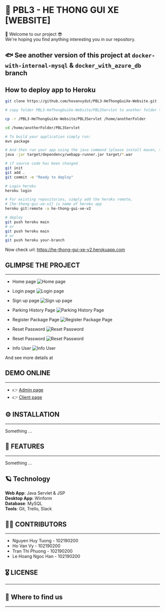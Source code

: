 
# 🍕 PBL3 - HE THONG GUI XE [WEBSITE]

🎉 Welcome to our project 😎 \
We're hoping you find anything interesting you in our repository.

## 🐟 See another version of this project at `docker-with-internal-mysql` & `docker_with_azure_db` branch

## How to deploy app to Heroku
```sh
git clone https://github.com/hovanvydut/PBL3-HeThongGuiXe-Website.git

# copy folder PBL3-HeThongGuiXe-Website/PBL3Servlet to another folder that is not inside this repo

cp -r /PBL3-HeThongGuiXe-Website/PBL3Servlet /home/anotherFolder

cd /home/anotherFolder/PBL3Servlet

# To build your application simply run:
mvn package

# And then run your app using the java command (please install maven, tomcat before, if not you can ignore this line):
java -jar target/dependency/webapp-runner.jar target/*.war

# if source code has been changed
git init
git add .
git commit -m "Ready to deploy"

# Login heroku
heroku login

# For existing repositories, simply add the heroku remote, 
# [he-thong-gui-xe-v2] is name of heroku app
heroku git:remote -a he-thong-gui-xe-v2

# deploy 
git push heroku main
# or
git push heroku main
# or
git push heroku your-branch

```
Now check url: https://he-thong-gui-xe-v2.herokuapp.com
## GLIMPSE THE PROJECT

***

- Home page
![Home page][1]

- Login page
![Login page][2]

- Sign up page
![Sign up page][3]

- Parking History Page
![Parking History Page][4]

- Register Package Page
![Register Package Page][5]

- Reset Password
![Reset Password][6]

- Reset Password
![Reset Password][6]

- Info User
![Info User][7]

And see more details at <ipv4-ec2-aws>


## DEMO ONLINE

***

- 👉 [Admin page](https://www.google.com/)
- 👉 [Client page](https://www.google.com/)

## ⚙️ INSTALLATION

***

Something ...

## 🎉 FEATURES

***

Something ...

## 🪐 Technology

**Web App**: Java Servlet & JSP \
**Desktop App**: Winform \
**Database**: MySQL \
**Tools**: Git, Trello, Slack

## 👨‍🔧 CONTRIBUTORS

***
* Nguyen Huy Tuong - 102190200
* Ho Van Vy - 102190200
* Tran Thi Phuong - 102190200
* Le Hoang Ngoc Han - 102190200

## 🎖 LICENSE

***

## 👀 Where to find us

***
[1]:  https://res.cloudinary.com/dgext7ewd/image/upload/v1623249409/PBL-3/README%20github/website/undefined_euhbcy.png
[2]:  https://res.cloudinary.com/dgext7ewd/image/upload/v1623249438/PBL-3/README%20github/website/undefined_dg6cip.png
[3]: https://res.cloudinary.com/dgext7ewd/image/upload/v1623249602/PBL-3/README%20github/website/undefined_uuz0fq.png
[4]: https://res.cloudinary.com/dgext7ewd/image/upload/v1623249994/PBL-3/README%20github/website/screencapture-54-169-120-247-4000-history-2021-06-09-21_46_21_qakbxm.png
[5]: https://res.cloudinary.com/dgext7ewd/image/upload/v1623249773/PBL-3/README%20github/website/screencapture-54-169-120-247-4000-parking-package-list-2021-06-09-21_42_16_d3l6va.png
[6]: https://res.cloudinary.com/dgext7ewd/image/upload/v1623249869/PBL-3/README%20github/website/screencapture-54-169-120-247-4000-customers-reset-password-2021-06-09-21_44_17_ezvejb.png
[7]: https://res.cloudinary.com/dgext7ewd/image/upload/v1623249848/PBL-3/README%20github/website/screencapture-54-169-120-247-4000-customers-info-2021-06-09-21_43_58_aafbo8.png
